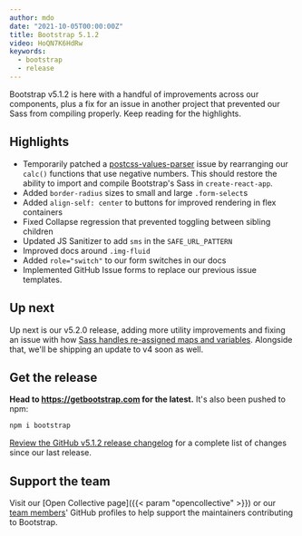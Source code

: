 ```yaml
---
author: mdo
date: "2021-10-05T00:00:00Z"
title: Bootstrap 5.1.2
video: HoQN7K6HdRw
keywords:
  - bootstrap
  - release
---
```


Bootstrap v5.1.2 is here with a handful of improvements across our components, plus a fix for an issue in another project that prevented our Sass from compiling properly. Keep reading for the highlights.

## Highlights

- Temporarily patched a [postcss-values-parser](https://github.com/shellscape/postcss-values-parser/issues/138) issue by rearranging our `calc()` functions that use negative numbers. This should restore the ability to import and compile Bootstrap's Sass in `create-react-app`.
- Added `border-radius` sizes to small and large `.form-select`s
- Added `align-self: center` to buttons for improved rendering in flex containers
- Fixed Collapse regression that prevented toggling between sibling children
- Updated JS Sanitizer to add `sms` in the `SAFE_URL_PATTERN`
- Improved docs around `.img-fluid`
- Added `role="switch"` to our form switches in our docs
- Implemented GitHub Issue forms to replace our previous issue templates.

## Up next

Up next is our v5.2.0 release, adding more utility improvements and fixing an issue with how [Sass handles re-assigned maps and variables](https://github.com/twbs/bootstrap/issues/34756). Alongside that, we'll be shipping an update to v4 soon as well.

## Get the release

**Head to <https://getbootstrap.com> for the latest.** It's also been pushed to npm:

```sh
npm i bootstrap
```

[Review the GitHub v5.1.2 release changelog](https://github.com/twbs/bootstrap/releases/tag/v5.1.2) for a complete list of changes since our last release.

## Support the team

Visit our [Open Collective page]({{< param "opencollective" >}}) or our [team members](https://github.com/orgs/twbs/people)' GitHub profiles to help support the maintainers contributing to Bootstrap.
